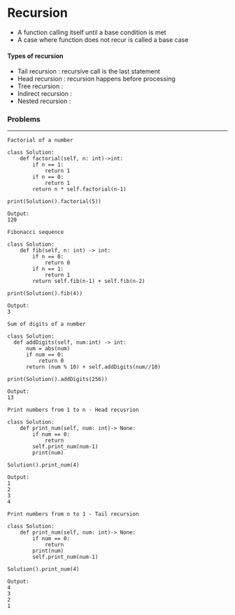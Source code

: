 # Recursion
- A function calling itself until a base condition is met
- A case where function does not recur is called a base case
#### Types of recursion
- Tail recursion : recursive call is the last statement
- Head recursion : recursion happens before processing
- Tree recursion :
- Indirect recursion :
- Nested recursion :

### Problems
****
`Factorial of a number`
```
class Solution:
    def factorial(self, n: int)->int:
        if n == 1:
            return 1
        if n == 0:
            return 1
        return n * self.factorial(n-1)

print(Solution().factorial(5))
```
```
Output:
120
```
`Fibonacci sequence`
```
class Solution:
    def fib(self, n: int) -> int:
        if n == 0:
            return 0
        if n == 1:
            return 1
        return self.fib(n-1) + self.fib(n-2)

print(Solution().fib(4))
```
```
Output:
3
```
`Sum of digits of a number`
  ```
  class Solution:
    def addDigits(self, num:int) -> int:
        num = abs(num)
        if num == 0:
            return 0
        return (num % 10) + self.addDigits(num//10)
    
print(Solution().addDigits(256))
  ```
  ```
  Output:
  13
  ```
`Print numbers from 1 to n - Head recusrion`

```
class Solution:
    def print_num(self, num: int)-> None:
        if num == 0:
            return
        self.print_num(num-1)
        print(num)
    
Solution().print_num(4)
```
```
Output:
1
2
3
4
```
`Print numbers from n to 1 - Tail recursion`
```
class Solution:
    def print_num(self, num: int)-> None:
        if num == 0:
            return
        print(num)
        self.print_num(num-1)
    
Solution().print_num(4)
```
```
Output:
4
3
2
1
```